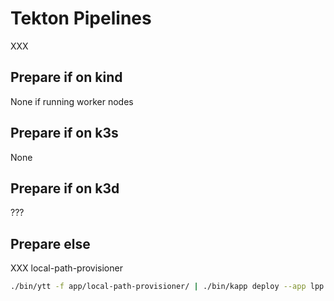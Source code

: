 # Tekton Pipelines

XXX

## Prepare if on kind

None if running worker nodes

## Prepare if on k3s

None

## Prepare if on k3d

???

## Prepare else

XXX local-path-provisioner

```bash
./bin/ytt -f app/local-path-provisioner/ | ./bin/kapp deploy --app lpp --file -
```
